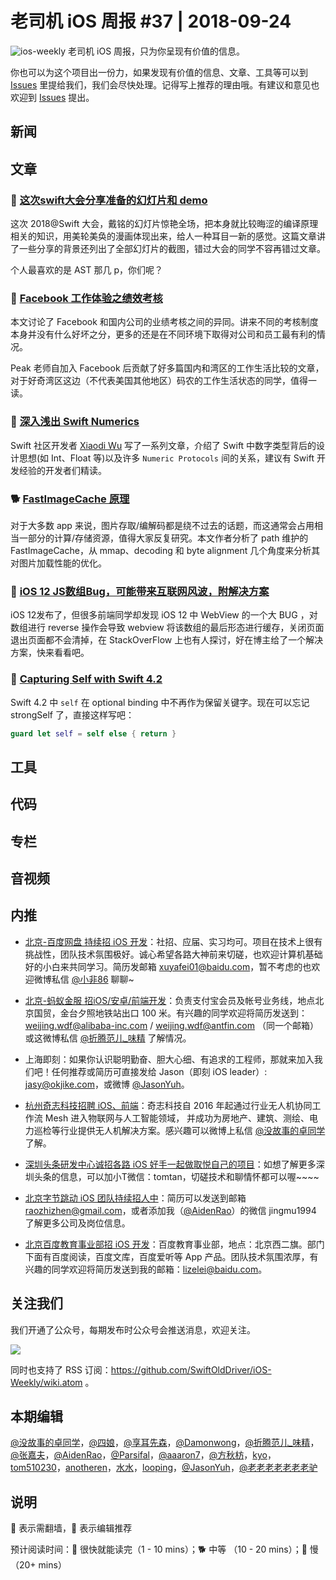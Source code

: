 # 老司机 iOS 周报 #37 | 2018-09-24

![ios-weekly](https://github.com/SwiftOldDriver/iOS-Weekly/blob/master/assets/ios-weekly.png?raw=true)
老司机 iOS 周报，只为你呈现有价值的信息。

你也可以为这个项目出一份力，如果发现有价值的信息、文章、工具等可以到 [Issues](https://github.com/SwiftOldDriver/iOS-Weekly/issues) 里提给我们，我们会尽快处理。记得写上推荐的理由哦。有建议和意见也欢迎到 [Issues](https://github.com/SwiftOldDriver/iOS-Weekly/issues) 提出。

## 新闻

## 文章

### 🐎 [这次swift大会分享准备的幻灯片和 demo](https://www.jianshu.com/p/57331c22d788)
这次 2018@Swift 大会，戴铭的幻灯片惊艳全场，把本身就比较晦涩的编译原理相关的知识，用美轮美奂的漫画体现出来，给人一种耳目一新的感觉。这篇文章讲了一些分享的背景还列出了全部幻灯片的截图，错过大会的同学不容再错过文章。

个人最喜欢的是 AST 那几 p，你们呢？

### 🐎 [Facebook 工作体验之绩效考核](https://mp.weixin.qq.com/s/eJ1ue5l5f0W1jvZ4unJJkA)

本文讨论了 Facebook 和国内公司的业绩考核之间的异同。讲来不同的考核制度本身并没有什么好坏之分，更多的还是在不同环境下取得对公司和员工最有利的情况。

Peak 老师自加入 Facebook 后贡献了好多篇国内和湾区的工作生活比较的文章，对于好奇湾区这边（不代表美国其他地区）码农的工作生活状态的同学，值得一读。

### 🐢 [深入浅出 Swift Numerics](https://github.com/xwu/xwu-swift-numerics)

Swift 社区开发者 [Xiaodi Wu](https://github.com/xwu) 写了一系列文章，介绍了 Swift 中数字类型背后的设计思想(如 Int、Float 等)以及许多 `Numeric Protocols` 间的关系，建议有 Swift 开发经验的开发者们精读。

### 🐕 [FastImageCache 原理](https://mp.weixin.qq.com/s/5rgQjokaUduSuiPKbJIudw)

对于大多数 app 来说，图片存取/编解码都是绕不过去的话题，而这通常会占用相当一部分的计算/存储资源，值得大家反复研究。本文作者分析了 path 维护的 FastImageCache，从 mmap、decoding 和 byte alignment 几个角度来分析其对图片加载性能的优化。

### 🐎 [iOS 12 JS数组Bug，可能带来互联网风波，附解决方案](https://juejin.im/post/5ba1c129e51d450e6237da01)

iOS 12发布了，但很多前端同学却发现 iOS 12 中 WebView 的一个大 BUG ，对数组进行 reverse 操作会导致 webview 将该数组的最后形态进行缓存，关闭页面退出页面都不会清掉，在 StackOverFlow 上也有人探讨，好在博主给了一个解决方案，快来看看吧。

### 🐎 [Capturing Self with Swift 4.2](https://benscheirman.com/2018/09/capturing-self-with-swift-4-2)

Swift 4.2 中 `self` 在 optional binding 中不再作为保留关键字。现在可以忘记 strongSelf 了，直接这样写吧：

```swift
guard let self = self else { return }
```

## 工具

## 代码

## 专栏

## 音视频

## 内推

- [北京-百度网盘 持续招 iOS 开发](https://talent.baidu.com/external/baidu/index.html#/jobDetail/2/102507)：社招、应届、实习均可。项目在技术上很有挑战性，团队技术氛围极好。诚心希望各路大神前来切磋，也欢迎计算机基础好的小白来共同学习。简历发邮箱 xuyafei01@baidu.com，暂不考虑的也欢迎微博私信 [@小非86](https://weibo.com/xuyafei86) 聊聊~

- [北京-蚂蚁金服 招iOS/安卓/前端开发](https://job.alibaba.com/zhaopin/position_detail.htm?trace=qrcode_share&positionCode=GP031268&from=timeline&isappinstalled=0)：负责支付宝会员及帐号业务线，地点北京国贸，金台夕照地铁站出口 100 米。有兴趣的同学欢迎将简历发送到：weijing.wdf@alibaba-inc.com / weijing.wdf@antfin.com （同一个邮箱） 或这微博私信 [@折腾范儿_味精](https://weibo.com/agvicking) 了解情况。

- 上海即刻：如果你认识聪明勤奋、胆大心细、有追求的工程师，那就来加入我们吧！任何推荐或简历可直接发给 Jason（即刻 iOS leader）: jasy@okjike.com，或微博 [@JasonYuh](https://weibo.com/jasonyuh)。

- [杭州奇志科技招聘 iOS、前端](https://www.lagou.com/gongsi/34872.html)：奇志科技自 2016 年起通过行业无人机协同工作流 Mesh 进入物联网与人工智能领域， 并成功为房地产、建筑、测绘、电力巡检等行业提供无人机解决方案。感兴趣可以微博上私信 [@没故事的卓同学](https://weibo.com/u/1926303682) 了解。

- [深圳头条研发中心诚招各路 iOS 好手一起做取悦自己的项目](https://job.toutiao.com/2018/spring_referral/?token=alPR8WCv8nnnc5QqtsyKjw%3D%3D&key=MTY1MDMsMTg0MTQsMjA1MjAsMTk1NjEsMTU2ODksMTc0ODk%3D)：如想了解更多深圳头条的信息，可以加小T微信：tomtan，切磋技术和聊情怀都可以喔~~~~

- [北京字节跳动 iOS 团队持续招人中](https://job.toutiao.com/society)：简历可以发送到邮箱 raozhizhen@gmail.com，或者添加我（[@AidenRao](https://weibo.com/AidenRao)）的微信 jingmu1994 了解更多公司及岗位信息。

- [北京百度教育事业部招 iOS 开发](https://www.baidu.com/s?wd=百度)：百度教育事业部，地点：北京西二旗。部门下面有百度阅读，百度文库，百度爱听等 App 产品。团队技术氛围浓厚，有兴趣的同学欢迎将简历发送到我的邮箱：lizelei@baidu.com。


## 关注我们

我们开通了公众号，每期发布时公众号会推送消息，欢迎关注。

![](https://github.com/SwiftOldDriver/iOS-Weekly/blob/master/assets/qrcode_for_wechat.jpg?raw=true)

同时也支持了 RSS 订阅：https://github.com/SwiftOldDriver/iOS-Weekly/wiki.atom 。

## 本期编辑

[@没故事的卓同学](https://weibo.com/1926303682/profile)，[@四娘](https://kemchenj.github.io)，[@享耳先森](https://github.com/iblacksun)，[@Damonwong](https://weibo.com/damonone)，[@折腾范儿_味精](http://weibo.com/agvicking)，[@张嘉夫](https://weibo.com/2949394297)，[@AidenRao](https://weibo.com/AidenRao)，[@Parsifal](https://weibo.com/parsifalchang)，[@aaaron7](https://weibo.com/aaaron7)，[@方秋枋](https://weibo.com/100mango)，[kyo](https://github.com/KyoLi)，[tom510230](https://xiaozhuanlan.com/u/6682065345)，[anotheren](https://anotheren.com)，[水水](https://www.xuyanlan.com)，[looping](https://github.com/looping)，[@JasonYuh](https://weibo.com/jasonyuh)，[@老老老老老老老驴](https://weibo.com/u/6090610445)

## 说明

🚧 表示需翻墙，🌟 表示编辑推荐

预计阅读时间：🐎 很快就能读完（1 - 10 mins）；🐕 中等 （10 - 20 mins）；🐢 慢（20+ mins）
